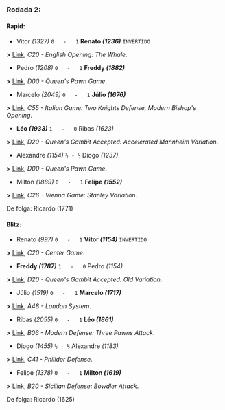 ### Rodada 2:

#### Rapid:

* Vitor *(1327)* `0   -   1` **Renato *(1236)*** `INVERTIDO`

**>** [Link](https://www.lichess.org/uoeqKY9M), *C20 - English Opening: The Whale*.
* Pedro *(1208)* `0   -   1` **Freddy *(1882)***

**>** [Link](https://www.lichess.org/7lTkPhIV), *D00 - Queen's Pawn Game*.
* Marcelo *(2049)* `0   -   1` **Júlio *(1676)***

**>** [Link](https://www.lichess.org/t9BXx170), *C55 - Italian Game: Two Knights Defense, Modern Bishop's Opening*.
* **Léo *(1933)*** `1   -   0`  Ribas *(1623)*

**>** [Link](https://www.lichess.org/MpK0U206), *D20 - Queen's Gambit Accepted: Accelerated Mannheim Variation*.
* Alexandre *(1154)* `½ - ½` Diogo *(1237)*

**>** [Link](https://www.lichess.org/H9GhqhfH), *D00 - Queen's Pawn Game*.
* Milton *(1889)* `0   -   1` **Felipe *(1552)***

**>** [Link](https://www.lichess.org/dVbOLTNR), *C26 - Vienna Game: Stanley Variation*.

De folga: Ricardo (1771)

#### Blitz:

* Renato *(997)* `0   -   1` **Vitor *(1154)*** `INVERTIDO`

**>** [Link](https://www.lichess.org/8D1HswlL), *C20 - Center Game*.
* **Freddy *(1787)*** `1   -   0`  Pedro *(1154)*

**>** [Link](https://www.lichess.org/3GCiQUZb), *D20 - Queen's Gambit Accepted: Old Variation*.
* Júlio *(1519)* `0   -   1` **Marcelo *(1717)***

**>** [Link](https://www.lichess.org/bLg3vsmi), *A48 - London System*.
* Ribas *(2055)* `0   -   1` **Léo *(1861)***

**>** [Link](https://www.lichess.org/2aruQaIu), *B06 - Modern Defense: Three Pawns Attack*.
* Diogo *(1455)* `½ - ½` Alexandre *(1183)*

**>** [Link](https://www.lichess.org/JLLAkhLx), *C41 - Philidor Defense*.
* Felipe *(1378)* `0   -   1` **Milton *(1619)***

**>** [Link](https://www.lichess.org/DJGNYvmh), *B20 - Sicilian Defense: Bowdler Attack*.

De folga: Ricardo (1625)

